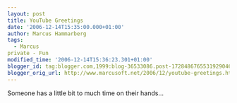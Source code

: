 ```yaml
---
layout: post
title: YouTube Greetings
date: '2006-12-14T15:35:00.000+01:00'
author: Marcus Hammarberg
tags:
  - Marcus
private - Fun
modified_time: '2006-12-14T15:36:23.301+01:00'
blogger_id: tag:blogger.com,1999:blog-36533086.post-1728486765531929046
blogger_orig_url: http://www.marcusoft.net/2006/12/youtube-greetings.html
---
```


Someone has
a little bit to much time on their hands...

